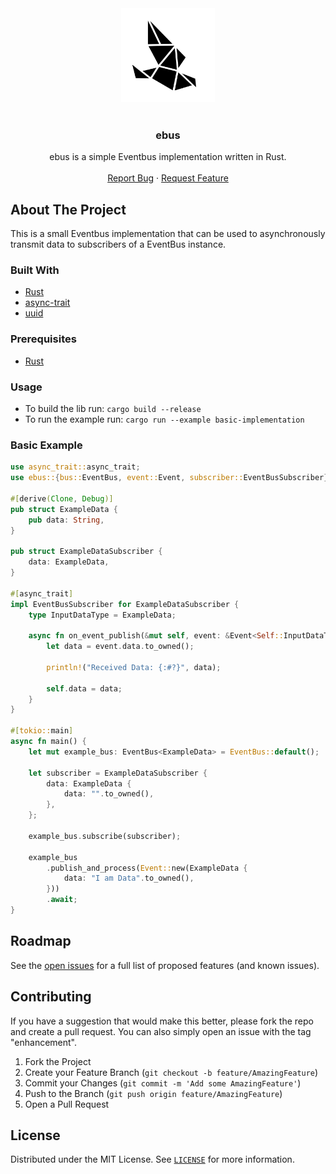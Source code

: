 <div align="center">
  <a href="https://github.com/WeirdPtr/ebus/">
    <img src="img/logo.png" alt="Logo" width="150" height="150">
  </a>
</div>


<div id="top"></div>
<br />
<div align="center">
<h3 align="center">ebus</h3>
  <p align="center">
    ebus is a simple Eventbus implementation written in Rust.
    <br />
    <br />
    <a href="https://github.com/WeirdPtr/ebus/issues">Report Bug</a>
    ·
    <a href="https://github.com/WeirdPtr/ebus/issues">Request Feature</a>
  </p>
</div>

## About The Project

This is a small Eventbus implementation that can be used to asynchronously transmit data to subscribers of a EventBus instance.

### Built With

- [Rust](https://www.rust-lang.org/)
- [async-trait](https://crates.io/crates/async-trait/)
- [uuid](https://crates.io/crates/uuid)

### Prerequisites

- [Rust](https://www.rust-lang.org/tools/install)

### Usage

- To build the lib run: `cargo build --release`
- To run the example run: `cargo run --example basic-implementation`

### Basic Example

```rust
use async_trait::async_trait;
use ebus::{bus::EventBus, event::Event, subscriber::EventBusSubscriber};

#[derive(Clone, Debug)]
pub struct ExampleData {
    pub data: String,
}

pub struct ExampleDataSubscriber {
    data: ExampleData,
}

#[async_trait]
impl EventBusSubscriber for ExampleDataSubscriber {
    type InputDataType = ExampleData;

    async fn on_event_publish(&mut self, event: &Event<Self::InputDataType>) {
        let data = event.data.to_owned();

        println!("Received Data: {:#?}", data);

        self.data = data;
    }
}

#[tokio::main]
async fn main() {
    let mut example_bus: EventBus<ExampleData> = EventBus::default();

    let subscriber = ExampleDataSubscriber {
        data: ExampleData {
            data: "".to_owned(),
        },
    };

    example_bus.subscribe(subscriber);

    example_bus
        .publish_and_process(Event::new(ExampleData {
            data: "I am Data".to_owned(),
        }))
        .await;
}
```

## Roadmap

See the [open issues](https://github.com/WeirdPtr/ebus/issues) for a full list of proposed features (and known issues).

## Contributing

If you have a suggestion that would make this better, please fork the repo and create a pull request. You can also simply open an issue with the tag "enhancement".

1. Fork the Project
2. Create your Feature Branch (`git checkout -b feature/AmazingFeature`)
3. Commit your Changes (`git commit -m 'Add some AmazingFeature'`)
4. Push to the Branch (`git push origin feature/AmazingFeature`)
5. Open a Pull Request

## License

Distributed under the MIT License. See [`LICENSE`](https://github.com/WeirdPtr/ebus/blob/master/LICENSE) for more information.
